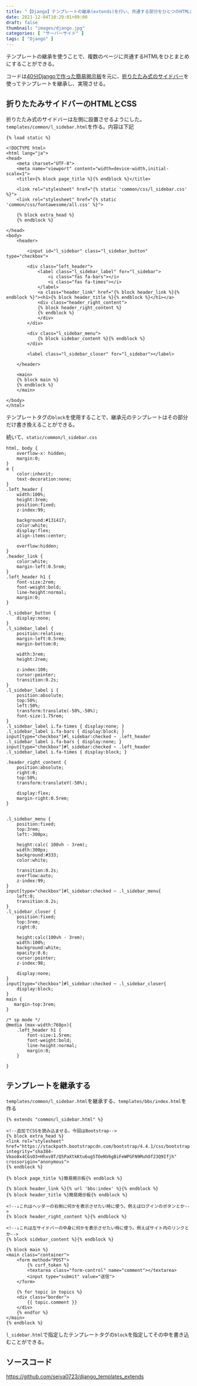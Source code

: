 ```yaml
---
title: "【Django】テンプレートの継承(extends)を行い、共通する部分をひとつのHTMLにまとめる【簡易掲示板に折りたたみ式サイドバーを設置する】"
date: 2021-12-04T10:29:01+09:00
draft: false
thumbnail: "images/django.jpg"
categories: [ "サーバーサイド" ]
tags: [ "Django" ]
---
```


テンプレートの継承を使うことで、複数のページに共通するHTMLをひとまとめにすることができる。

コードは[40分Djangoで作った簡易掲示板](/post/startup-django/)を元に、[折りたたみ式のサイドバー](/post/css3-sidebar/)を使ってテンプレートを継承し、実現させる。

## 折りたたみサイドバーのHTMLとCSS

折りたたみ式のサイドバーは左側に設置させるようにした。`templates/common/l_sidebar.html`を作る。内容は下記
    
    {% load static %}
    
    <!DOCTYPE html>
    <html lang="ja">
    <head>
    	<meta charset="UTF-8">
        <meta name="viewport" content="width=device-width,initial-scale=1">
        <title>{% block page_title %}{% endblock %}</title>
    
        <link rel="stylesheet" href="{% static 'common/css/l_sidebar.css' %}">
        <link rel="stylesheet" href="{% static 'common/css/fontawesome/all.css' %}">
    
        {% block extra_head %}
        {% endblock %}
    
    </head>
    <body>
        <header>
    
            <input id="l_sidebar" class="l_sidebar_button" type="checkbox">
    
            <div class="left_header">
                <label class="l_sidebar_label" for="l_sidebar">
                    <i class="fas fa-bars"></i>
                    <i class="fas fa-times"></i>
                </label>
                <a class="header_link" href="{% block header_link %}{% endblock %}"><h1>{% block header_title %}{% endblock %}</h1></a>
                <div class="header_right_content">
                {% block header_right_content %}
                {% endblock %}
                </div>
            </div>
    
            <div class="l_sidebar_menu">
                {% block sidebar_content %}{% endblock %}
            </div>
    
            <label class="l_sidebar_closer" for="l_sidebar"></label>
    
        </header>
    
        <main>
        {% block main %}
        {% endblock %}
        </main>
    
    </body>
    </html>

テンプレートタグの`block`を使用することで、継承元のテンプレートはその部分だけ書き換えることができる。

続いて、`static/common/l_sidebar.css`

    html, body {
        overflow-x: hidden;
        margin:0;
    }
    a {
        color:inherit;
        text-decoration:none;
    }
    .left_header {
        width:100%;
        height:3rem;
        position:fixed;
        z-index:99;
    
        background:#131417;
        color:white;
        display:flex;
        align-items:center;
    
        overflow:hidden;
    }
    .header_link {
        color:white;
        margin-left:0.5rem;
    }
    .left_header h1 {
        font-size:2rem;
        font-weight:bold;
        line-height:normal;
        margin:0;
    }
    
    .l_sidebar_button {
        display:none;
    }
    .l_sidebar_label {
        position:relative;
        margin-left:0.5rem;
        margin-bottom:0;
    
        width:3rem;
        height:2rem;
    
        z-index:100;
        cursor:pointer;
        transition:0.2s;
    }
    .l_sidebar_label i {
        position:absolute;
        top:50%;
        left:50%;
        transform:translate(-50%,-50%);
        font-size:1.75rem;
    }
    .l_sidebar_label i.fa-times { display:none; }
    .l_sidebar_label i.fa-bars { display:block; }
    input[type="checkbox"]#l_sidebar:checked ~ .left_header .l_sidebar_label i.fa-bars { display:none; }
    input[type="checkbox"]#l_sidebar:checked ~ .left_header .l_sidebar_label i.fa-times { display:block; }
    
    .header_right_content {
        position:absolute;
        right:0;
        top:50%;
        transform:translateY(-50%);
    
        display:flex;
        margin-right:0.5rem;
    }
    
    
    .l_sidebar_menu {
        position:fixed;
        top:3rem;
        left:-300px;
    
        height:calc( 100vh - 3rem);
        width:300px;
        background:#333;
        color:white;
        
        transition:0.2s;
        overflow:auto;
        z-index:99;
    }
    input[type="checkbox"]#l_sidebar:checked ~ .l_sidebar_menu{
        left:0;
        transition:0.2s;
    }
    .l_sidebar_closer {
        position:fixed;
        top:3rem;
        right:0;
    
        height:calc(100vh - 3rem);
        width:100%;
        background:white;
        opacity:0.6;
        cursor:pointer;
        z-index:98;
    
        display:none;
    }
    input[type="checkbox"]#l_sidebar:checked ~ .l_sidebar_closer{
        display:block;
    }
    main {
       margin-top:3rem;
    }
    
    /* sp mode */
    @media (max-width:768px){
        .left_header h1 {
            font-size:1.5rem;
            font-weight:bold;
            line-height:normal;
            margin:0;
        }
    
    }



## テンプレートを継承する

`templates/common/l_sidebar.html`を継承する、`templates/bbs/index.html`を作る

    {% extends "common/l_sidebar.html" %}
    
    <!--追加でCSSを読み込ませる。今回はBootstrap-->
    {% block extra_head %}
    <link rel="stylesheet" href="https://stackpath.bootstrapcdn.com/bootstrap/4.4.1/css/bootstrap.min.css" integrity="sha384-Vkoo8x4CGsO3+Hhxv8T/Q5PaXtkKtu6ug5TOeNV6gBiFeWPGFN9MuhOf23Q9Ifjh" crossorigin="anonymous">
    {% endblock %}
    
    {% block page_title %}簡易掲示板{% endblock %}
    
    {% block header_link %}{% url 'bbs:index' %}{% endblock %}
    {% block header_title %}簡易掲示板{% endblock %}
    
    <!--↓これはヘッダーの右側に何かを表示させたい時に使う。例えばログインのボタンとか-->
    {% block header_right_content %}{% endblock %}
    
    <!--↓これは左サイドバーの中身に何かを表示させたい時に使う。例えばサイト内のリンクとか-->
    {% block sidebar_content %}{% endblock %}
    
    {% block main %}
    <main class="container">
        <form method="POST">
            {% csrf_token %}
            <textarea class="form-control" name="comment"></textarea>
            <input type="submit" value="送信">
        </form>
    
        {% for topic in topics %}
        <div class="border">
            {{ topic.comment }}
        </div>
        {% endfor %}
    </main>
    {% endblock %}


`l_sidebar.html`で指定したテンプレートタグの`block`を指定してその中を書き込むことができる。



## ソースコード


https://github.com/seiya0723/django_templates_extends





